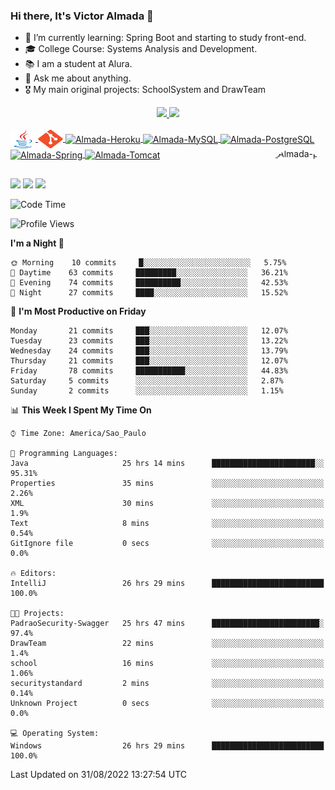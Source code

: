 ### Hi there, It's Victor Almada 👋


- 🌱 I’m currently learning: Spring Boot and starting to study front-end.
- 🎓 College Course: Systems Analysis and Development.
- 📚  I am a student at Alura.
- 💬 Ask me about anything.
- 🎖 My main original projects: SchoolSystem and DrawTeam


<div align="center">
  <a href="https://github.com/Almadavic">
  <img height="180em" src="https://github-readme-stats.vercel.app/api?username=Almadavic&show_icons=true&theme=dracula&include_all_commits=true&count_private=true"/>
  <img height="180em" src="https://github-readme-stats.vercel.app/api/top-langs/?username=Almadavic&layout=compact&langs_count=7&theme=dracula"/>
</div>
<div style="display: inline_block"><br>
  <img align="center" alt="Almada-Java" height="30" width="40" src="https://raw.githubusercontent.com/devicons/devicon/master/icons/java/java-original.svg">
  <img align="center" alt="Almada-Git" height="30" width="40" src="https://raw.githubusercontent.com/devicons/devicon/master/icons/git/git-original.svg">
  <img align="center" alt="Almada-Heroku" height="30" width="40" src="https://cdn.jsdelivr.net/gh/devicons/devicon/icons/heroku/heroku-plain-wordmark.svg" />             
  <img align="center" alt="Almada-MySQL" height="30" width="40" src="https://cdn.jsdelivr.net/gh/devicons/devicon/icons/mysql/mysql-original-wordmark.svg" />
  <img align="center" alt="Almada-PostgreSQL" height="30" width="40" src="https://cdn.jsdelivr.net/gh/devicons/devicon/icons/postgresql/postgresql-plain-wordmark.svg" />
  <img align="center" alt="Almada-Spring" height="30" width="40" src="https://cdn.jsdelivr.net/gh/devicons/devicon/icons/spring/spring-original-wordmark.svg" />
  <img align="center" alt="Almada-Tomcat" height="30" width="40" src="https://cdn.jsdelivr.net/gh/devicons/devicon/icons/tomcat/tomcat-original-wordmark.svg" />
  <img align="right" alt="Almada-pic" height="150" style="border-radius:50px;" src="https://user-images.githubusercontent.com/85299065/185514627-94fcf387-edc6-4c24-88f1-b4873ccd49e9.png">
</div>
  
  ##
 
<div> 
  <a href="https://www.youtube.com/channel/UCUrcUNA90M_ZqLEcQxd3UNA" target="_blank"><img src="https://img.shields.io/badge/YouTube-FF0000?style=for-the-badge&logo=youtube&logoColor=white" target="_blank"></a>
 <a href = "mailto:almadavic@live.com"><img src="https://img.shields.io/badge/-Gmail-%23333?style=for-the-badge&logo=gmail&logoColor=white" target="_blank"></a>
  <a href="https://www.linkedin.com/in/victoralmada/" target="_blank"><img src="https://img.shields.io/badge/-LinkedIn-%230077B5?style=for-the-badge&logo=linkedin&logoColor=white" target="_blank"></a> 
</div>

<!--START_SECTION:waka-->
![Code Time](http://img.shields.io/badge/Code%20Time-37%20hrs%205%20mins-blue)

![Profile Views](http://img.shields.io/badge/Profile%20Views-23-blue)

**I'm a Night 🦉** 

```text
🌞 Morning    10 commits     █░░░░░░░░░░░░░░░░░░░░░░░░   5.75% 
🌆 Daytime    63 commits     █████████░░░░░░░░░░░░░░░░   36.21% 
🌃 Evening    74 commits     ██████████░░░░░░░░░░░░░░░   42.53% 
🌙 Night      27 commits     ████░░░░░░░░░░░░░░░░░░░░░   15.52%

```
📅 **I'm Most Productive on Friday** 

```text
Monday       21 commits     ███░░░░░░░░░░░░░░░░░░░░░░   12.07% 
Tuesday      23 commits     ███░░░░░░░░░░░░░░░░░░░░░░   13.22% 
Wednesday    24 commits     ███░░░░░░░░░░░░░░░░░░░░░░   13.79% 
Thursday     21 commits     ███░░░░░░░░░░░░░░░░░░░░░░   12.07% 
Friday       78 commits     ███████████░░░░░░░░░░░░░░   44.83% 
Saturday     5 commits      ░░░░░░░░░░░░░░░░░░░░░░░░░   2.87% 
Sunday       2 commits      ░░░░░░░░░░░░░░░░░░░░░░░░░   1.15%

```


📊 **This Week I Spent My Time On** 

```text
⌚︎ Time Zone: America/Sao_Paulo

💬 Programming Languages: 
Java                     25 hrs 14 mins      ███████████████████████░░   95.31% 
Properties               35 mins             ░░░░░░░░░░░░░░░░░░░░░░░░░   2.26% 
XML                      30 mins             ░░░░░░░░░░░░░░░░░░░░░░░░░   1.9% 
Text                     8 mins              ░░░░░░░░░░░░░░░░░░░░░░░░░   0.54% 
GitIgnore file           0 secs              ░░░░░░░░░░░░░░░░░░░░░░░░░   0.0%

🔥 Editors: 
IntelliJ                 26 hrs 29 mins      █████████████████████████   100.0%

🐱‍💻 Projects: 
PadraoSecurity-Swagger   25 hrs 47 mins      ████████████████████████░   97.4% 
DrawTeam                 22 mins             ░░░░░░░░░░░░░░░░░░░░░░░░░   1.4% 
school                   16 mins             ░░░░░░░░░░░░░░░░░░░░░░░░░   1.06% 
securitystandard         2 mins              ░░░░░░░░░░░░░░░░░░░░░░░░░   0.14% 
Unknown Project          0 secs              ░░░░░░░░░░░░░░░░░░░░░░░░░   0.0%

💻 Operating System: 
Windows                  26 hrs 29 mins      █████████████████████████   100.0%

```


 Last Updated on 31/08/2022 13:27:54 UTC
<!--END_SECTION:waka-->
